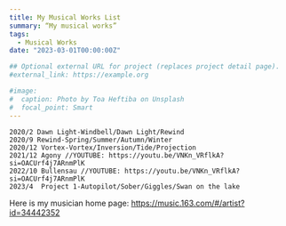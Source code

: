 ```yaml
---
title: My Musical Works List
summary: “My musical works”
tags:
  - Musical Works
date: "2023-03-01T00:00:00Z"

## Optional external URL for project (replaces project detail page).
#external_link: https://example.org

#image:
#  caption: Photo by Toa Heftiba on Unsplash
#  focal_point: Smart
---
```


	2020/2 Dawn Light-Windbell/Dawn Light/Rewind
	2020/9 Rewind-Spring/Summer/Autumn/Winter
	2020/12 Vortex-Vortex/Inversion/Tide/Projection
	2021/12 Agony //YOUTUBE: https://youtu.be/VNKn_VRflkA?si=OACUrf4j7ARnmPlK
	2022/10 Bullensau //YOUTUBE: https://youtu.be/VNKn_VRflkA?si=OACUrf4j7ARnmPlK
	2023/4	Project 1-Autopilot/Sober/Giggles/Swan on the lake

  Here is my musician home page: https://music.163.com/#/artist?id=34442352
